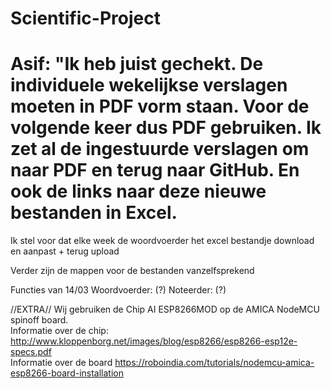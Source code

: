 # Scientific-Project

# Asif: "Ik heb juist gechekt. De individuele wekelijkse verslagen moeten in PDF vorm staan. Voor de volgende keer dus PDF gebruiken. Ik zet al de ingestuurde verslagen om naar PDF en terug naar GitHub. En ook de links naar deze nieuwe bestanden in Excel.

Ik stel voor dat elke week de woordvoerder het excel bestandje download en aanpast + terug upload  

Verder zijn de mappen voor de bestanden vanzelfsprekend

Functies van 14/03
Woordvoerder: (?)
Noteerder: (?)


//EXTRA//
Wij gebruiken de Chip AI ESP8266MOD op de AMICA NodeMCU spinoff board.      
Informatie over de chip: http://www.kloppenborg.net/images/blog/esp8266/esp8266-esp12e-specs.pdf    
Informatie over de board https://roboindia.com/tutorials/nodemcu-amica-esp8266-board-installation
